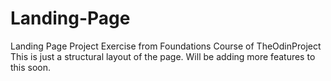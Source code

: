 # Landing-Page
Landing Page Project Exercise from Foundations Course of TheOdinProject
This is just a structural layout of the page.
Will be adding more features to this soon.